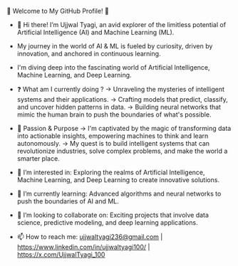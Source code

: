   🌟 Welcome to My GitHub Profile! 🌟
  
- 👋 Hi there! I’m Ujjwal Tyagi, an avid explorer of the limitless potential of Artificial Intelligence (AI) and Machine Learning (ML).
-  My journey in the world of AI & ML is fueled by curiosity, driven by innovation, and anchored in continuous learning.
-  I'm diving deep into the fascinating world of Artificial Intelligence, Machine Learning, and Deep Learning.

- ❓ What am I currently doing ? 
   -> Unraveling the mysteries of intelligent systems and their applications.
   -> Crafting models that predict, classify, and uncover hidden patterns in data.
   -> Building neural networks that mimic the human brain to push the boundaries of what's possible.

- 🚀 Passion & Purpose
   -> I'm captivated by the magic of transforming data into actionable insights, empowering machines to think and learn autonomously.
   -> My quest is to build intelligent systems that can revolutionize industries, solve complex problems, and make the world a smarter place.
  
- 👀 I’m interested in:  Exploring the realms of Artificial Intelligence, Machine Learning, and Deep Learning to create innovative solutions.
  
- 🌱 I’m currently learning:  Advanced algorithms and neural networks to push the boundaries of AI and ML.
  
- 💞️ I’m looking to collaborate on:  Exciting projects that involve data science, predictive modeling, and deep learning applications.
  
- 📫 How to reach me:  ujjwaltyagi236@gmail.com  |  https://www.linkedin.com/in/ujjwaltyagi100/  |  https://x.com/UjjwalTyagi_100

<!---
UjjwalTyagi100/UjjwalTyagi100 is a ✨ special ✨ repository because its `README.md` (this file) appears on your GitHub profile.
You can click the Preview link to take a look at your changes.
--->
